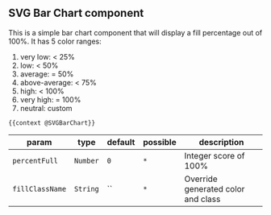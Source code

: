 ## SVG Bar Chart component

This is a simple bar chart component that will display a fill percentage out of 100%.
It has 5 color ranges:
1. very low:        < 25%
2. low:             < 50%
3. average:         = 50%
4. above-average:   < 75%
5. high:            < 100%
6. very high:       = 100%
7. neutral:         custom

```
{{context @SVGBarChart}}
```


| param | type | default | possible | description |
|---    |---   |---      |---       |---          |
| `percentFull` | `Number` | `0` | `*` | Integer score of 100% |
| `fillClassName` | `String` | `` | `*` | Override generated color and class |
